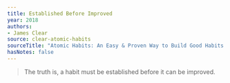 ```yaml
---
title: Established Before Improved
year: 2018
authors:
- James Clear
source: clear-atomic-habits
sourceTitle: "Atomic Habits: An Easy & Proven Way to Build Good Habits & Break Bad Ones"
hasNotes: false
---
```


> The truth is, a habit must be established before it can be improved.
